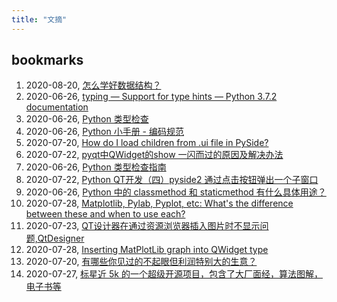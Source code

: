 ```yaml
---
title: "文摘"
---
```


## bookmarks
1. 2020-08-20, [怎么学好数据结构？](https://www.zhihu.com/question/19830721/answer/951240540?utm_source=com.ideashower.readitlater.pro&utm_medium=social&utm_oi=28196191862784)
1. 2020-06-26, [typing — Support for type hints — Python 3.7.2 documentation](https://docs.python.org/zh-cn/3/library/typing.html)
1. 2020-06-26, [Python 类型检查](http://blog.rainy.im/2017/01/20/python-type-hints/)
1. 2020-06-26, [Python 小手册 - 编码规范](https://lework.github.io/2016/09/08/pep008/)
1. 2020-07-20, [How do I load children from .ui file in PySide?](https://stackoverflow.com/questions/27603350/how-do-i-load-children-from-ui-file-in-pyside)
1. 2020-07-22, [pyqt中QWidget的show 一闪而过的原因及解决办法](https://blog.csdn.net/zhuoyue008/article/details/82704031)
1. 2020-06-26, [Python 类型检查指南](https://zhuanlan.zhihu.com/p/141504225)
1. 2020-07-22, [Python QT开发（四）pyside2 通过点击按钮弹出一个子窗口](https://blog.csdn.net/mankaichuang/article/details/105814658)
1. 2020-06-26, [Python 中的 classmethod 和 staticmethod 有什么具体用途？](https://www.zhihu.com/question/20021164)
1. 2020-07-28, [Matplotlib, Pylab, Pyplot, etc: What's the difference between these and when to use each?](https://queirozf.com/entries/matplotlib-pylab-pyplot-etc-what-s-the-different-between-these)
1. 2020-07-23, [QT设计器在通过资源浏览器插入图片时不显示问题,QtDesigner](https://www.pythonf.cn/read/109415)
1. 2020-07-28, [Inserting MatPlotLib graph into QWidget type](https://stackoverflow.com/questions/54972046/inserting-matplotlib-graph-into-qwidget-type)
1. 2020-07-20, [有哪些你见过的不起眼但利润特别大的生意？](https://www.zhihu.com/question/306917945/answer/1335870945?utm_source=com.ideashower.readitlater.pro&utm_medium=social&utm_oi=28196191862784)
1. 2020-07-27, [标星近 5k 的一个超级开源项目，包含了大厂面经，算法图解，电子书等](https://zhuanlan.zhihu.com/p/164470973?utm_source=com.ideashower.readitlater.pro&utm_medium=social&utm_oi=28196191862784)